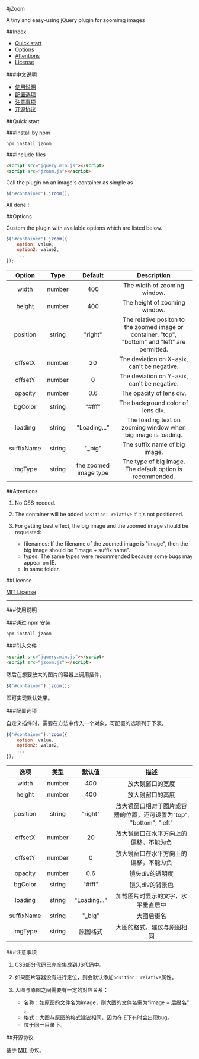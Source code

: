 #jZoom

A tiny and easy-using jQuery plugin for zoomimg images

##Index

* [Quick start](#quick-start)
* [Options](#options)
* [Attentions](#attentions)
* [License](#license)

###中文说明
* [使用说明](#使用说明)
* [配置选项](#配置选项)
* [注意事项](#注意事项)
* [开源协议](#开源协议)

##Quick start

###Install by npm

```
npm install jzoom
```

###Include files

```html
<script src="jquery.min.js"></script>
<script src="jzoom.js"></script>
```

Call the plugin on an image's container as simple as

```javascript
$('#container').jzoom();
```

All done !

##Options

Custom the plugin with available options which are listed below.

```javascript
$('#container').jzoom({
    option: value,
    option2: value2,
    ...
});
```

| Option | Type | Default | Description |
|:---:|:---:|:---:|:---:|
| width | number | 400 | The width of  zooming window. |
| height | number | 400 | The height of  zooming window. |
| position | string | "right" | The relative positon to the zoomed image or container. "top", "bottom" and "left" are permitted.  |
| offsetX | number | 20 | The deviation on X-asix, can't be negative. |
| offsetY | number | 0 | The deviation on Y-asix, can't be negative. |
| opacity | number | 0.6 | The opacity of lens div. |
| bgColor | string | "#fff" | The background color of lens div. |
| loading | string | "Loading..." | The loading text on zooming window when  big image is loading. |
| suffixName | string | "_big" | The suffix name of big image. |
| imgType | string | the zoomed image type | The type of big image. The default option is recommended. |

##Attentions

1. No CSS needed.

2. The container will be added `position: relative` if it's not positioned.

3. For getting best effect, the big image and the zoomed image should be requested:
    * filenames: If the filename of the zoomed image is "image", then the big image should be "image + suffix name".
    * types: The same types were recommended because some bugs may appear on IE.
    * In same folder.

##License

[MIT License](https://en.wikipedia.org/wiki/MIT_License)

--------

###使用说明

###通过 npm 安装

```
npm install jzoom
```

###引入文件

```html
<script src="jquery.min.js"></script>
<script src="jzoom.js"></script>
```

然后在想要放大的图片的容器上调用插件，

```javascript
$('#container').jzoom();
```

即可实现默认效果。

###配置选项

自定义插件时，需要在方法中传入一个对象，可配置的选项列于下表。

```javascript
$('#container').jzoom({
    option: value,
    option2: value2,
    ...
});
```

| 选项 | 类型 | 默认值 | 描述 |
|:---:|:---:|:---:|:---:|
| width | number | 400 | 放大镜窗口的宽度 |
| height | number | 400 | 放大镜窗口的高度 |
| position | string | "right" | 放大镜窗口相对于图片或容器的位置，还可设置为"top", "bottom", "left" |
| offsetX | number | 20 | 放大镜窗口在水平方向上的偏移，不能为负 |
| offsetY | number | 0 | 放大镜窗口在水平方向上的偏移，不能为负 |
| opacity | number | 0.6 | 镜头div的透明度 |
| bgColor | string | "#fff" | 镜头div的背景色 |
| loading | string | "Loading..." | 加载图片时显示的文字，水平垂直居中 |
| suffixName | string | "_big" | 大图后缀名 |
| imgType | string | 原图格式 | 大图的格式，建议与原图相同 |

###注意事项

1. CSS部分代码已完全集成到JS代码中。

2. 如果图片容器没有进行定位，则会默认添加`position: relative`属性。

3. 大图与原图之间需要有一定的对应关系：
    * 名称：如原图的文件名为image，则大图的文件名需为“image + 后缀名” 。
    * 格式：大图与原图的格式建议相同，因为在IE下有时会出现bug。
    * 位于同一目录下。

##开源协议

基于 [MIT](https://zh.wikipedia.org/wiki/MIT%E8%A8%B1%E5%8F%AF%E8%AD%89) 协议。
